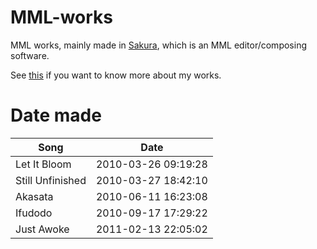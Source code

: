 # MML-works
MML works, mainly made in [Sakura](https://sakuramml.com/index.php), which is an MML editor/composing software.

See [this](https://lookbackmargin.blog/2022/02/20/midi-into-music-score/) if you want to know more about my works.

# Date made
| Song | Date |
| ---- | ---- |
| Let It Bloom | 2010-03-26 09:19:28 |
| Still Unfinished | 2010-03-27 18:42:10 |
| Akasata | 2010-06-11 16:23:08 |
| Ifudodo | 2010-09-17 17:29:22 |
| Just Awoke | 2011-02-13 22:05:02 |

